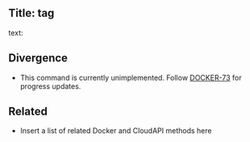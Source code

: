 Title: tag
----
text:

## Divergence

- This command is currently unimplemented. Follow [DOCKER-73](https://smartos.org/bugview/DOCKER-73) for progress updates.

## Related

- Insert a list of related Docker and CloudAPI methods here